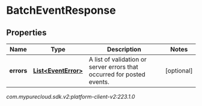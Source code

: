 # BatchEventResponse


## Properties

| Name | Type | Description | Notes |
| ------------ | ------------- | ------------- | ------------- |
| **errors** | [**List&lt;EventError&gt;**](EventError) | A list of validation or server errors that occurred for posted events. |  [optional] |




_com.mypurecloud.sdk.v2:platform-client-v2:223.1.0_
